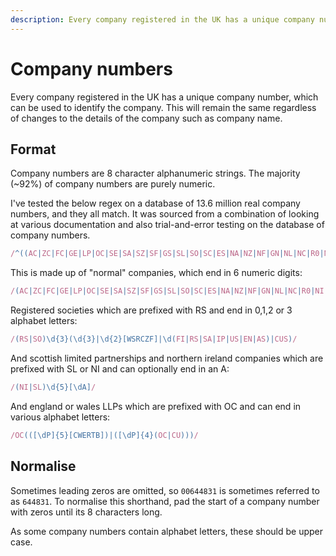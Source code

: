 ```yaml
---
description: Every company registered in the UK has a unique company number, which can be used to identify the company. This page describes the format of company numbers and explains how to normalise them. Depending on which region of the UK a company was registered in, it will have a different prefix to its company number.
---
```

# Company numbers

Every company registered in the UK has a unique company number, which can be used to identify the company. 
This will remain the same regardless of changes to the details of the company such as company name.

## Format

Company numbers are 8 character alphanumeric strings. The majority (~92%) of company numbers are purely numeric.


I've tested the below regex on a database of 13.6 million real company numbers, and they all match. It was sourced from a combination of looking at various documentation and also trial-and-error testing on the database of company numbers.
```js
/^((AC|ZC|FC|GE|LP|OC|SE|SA|SZ|SF|GS|SL|SO|SC|ES|NA|NZ|NF|GN|NL|NC|R0|NI|EN|\d{2}|SG|FE)\d{5}(\d|C|R))|((RS|SO)\d{3}(\d{3}|\d{2}[WSRCZF]|\d(FI|RS|SA|IP|US|EN|AS)|CUS))|((NI|SL)\d{5}[\dA])|(OC(([\dP]{5}[CWERTB])|([\dP]{4}(OC|CU))))$/
```

This is made up of "normal" companies, which end in 6 numeric digits:
```js
/(AC|ZC|FC|GE|LP|OC|SE|SA|SZ|SF|GS|SL|SO|SC|ES|NA|NZ|NF|GN|NL|NC|R0|NI|EN|\d{2}|SG|FE)\d{5}(\d|C|R)/
```
Registered societies which are prefixed with RS and end in 0,1,2 or 3 alphabet letters:
```js
/(RS|SO)\d{3}(\d{3}|\d{2}[WSRCZF]|\d(FI|RS|SA|IP|US|EN|AS)|CUS)/
```
And scottish limited partnerships and northern ireland companies which are prefixed with SL or NI and can optionally end in an A:
```js
/(NI|SL)\d{5}[\dA]/
```

And england or wales LLPs which are prefixed with OC and can end in various alphabet letters:
```js
/OC(([\dP]{5}[CWERTB])|([\dP]{4}(OC|CU)))/
```

## Normalise

Sometimes leading zeros are omitted, so `00644831` is sometimes referred to as `644831`. 
To normalise this shorthand, pad the start of a company number with zeros until its 8 characters long.

As some company numbers contain alphabet letters, these should be upper case.

